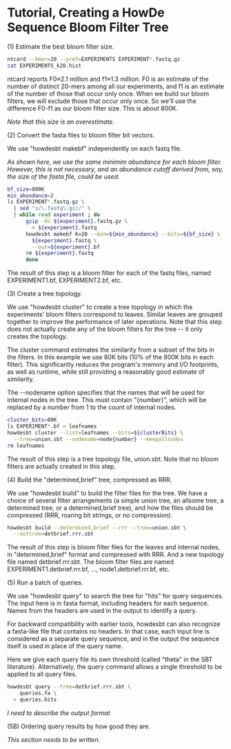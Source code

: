 # Tutorial, Creating a HowDe Sequence Bloom Filter Tree

(1) Estimate the best bloom filter size.

```bash  
ntcard --kmer=20 --pref=EXPERIMENTS EXPERIMENT*.fastq.gz
cat EXPERIMENTS_k20.hist
```

ntcard reports F0≈2.1 million and f1≈1.3 million. F0 is an estimate of the
number of distinct 20-mers among all our experiments, and f1 is an estimate of
the number of those that occur only once. When we build our bloom filters, we
will exclude those that occur only once. So we'll use the difference F0-f1 as
our bloom filter size. This is about 800K.

_Note that this size is an overestimate._

(2) Convert the fasta files to bloom filter bit vectors.

We use "howdesbt makebf" independently on each fastq file.

_As shown here, we use the same minimim abundance for each bloom filter.
However, this is not necessary, and an abundance cutoff derived from, say, the
size of the fasta file, could be used._

```bash  
bf_size=800K
min_abundance=2
ls EXPERIMENT*.fastq.gz \
  | sed "s/\.fastq\.gz//" \
  | while read experiment ; do
      gzip -dc ${experiment}.fastq.gz \
        > ${experiment}.fastq
      howdesbt makebf K=20 --min=${min_abundance} --bits=${bf_size} \
        ${experiment}.fastq \
        --out=${experiment}.bf
      rm ${experiment}.fastq
      done
```

The result of this step is a bloom filter for each of the fastq files, named
EXPERIMENT1.bf, EXPERIMENT2.bf, etc.

(3) Create a tree topology.

We use "howdesbt cluster" to create a tree topology in which the experiments'
bloom filters correspond to leaves. Similar leaves are grouped together to
improve the performance of later operations. Note that this step does not
actually create any of the bloom filters for the tree -- it only creates the
topology.

The cluster command estimates the similarity from a subset of the bits in the
filters. In this example we use 80K bits (10% of the 800K bits in each filter).
This significantly reduces the program's memory and I/O footprints, as well as
runtime, while still providing a reasonably good estimate of similarity.

The --nodename option specifies that the names that will be used for internal
nodes in the tree. This must contain "{number}", which will be replaced by a
number from 1 to the count of internal nodes.

```bash  
cluster_bits=80K
ls EXPERIMENT*.bf > leafnames
howdesbt cluster --list=leafnames --bits=${clusterBits} \
  --tree=union.sbt --nodename=node{number} --keepallnodes
rm leafnames
```

The result of this step is a tree topology file, union.sbt. Note that no
bloom filters are actually created in this step.

(4) Build the "determined,brief" tree, compressed as RRR.

We use "howdesbt build" to build the filter files for the tree. We have a
choice of several filter arrangements (a simple union tree, an allsome tree,
a determined tree, or a determined,brief tree), and how the files should be
compressed (RRR, roaring bit strings, or no compression).

```bash  
howdesbt build --determined,brief --rrr --tree=union.sbt \
  --outtree=detbrief.rrr.sbt
```

The result of this step is bloom filter files for the leaves and internal
nodes, in "determined,brief" format and compressed with RRR. And a new topology
file named detbrief.rrr.sbt. The bloom filter files are named
EXPERIMENT1.detbrief.rrr.bf, ..., node1.detbrief.rrr.bf, etc.

(5) Run a batch of queries.

We use "howdesbt query" to search the tree for "hits" for query sequences. The
input here is in fasta format, including headers for each sequence. Names from
the headers are used in the output to identify a query.

For backward compatibility with earlier tools, howdesbt can also recognize a
fasta-like file that contains no headers. In that case, each input line is
considered as a separate query sequence, and in the output the sequence itself
is used in place of the query name.

Here we give each query file its own threshold (called "theta" in the SBT
literature). Alternatively, the query command allows a single threshold to be
applied to all query files.

```bash  
howdesbt query --tree=detbrief.rrr.sbt \
    queries.fa \
  > queries.hits
```

_I need to describe the output format_

(5B) Ordering query results by how good they are.

_This section needs to be written._
